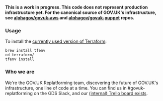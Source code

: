 **This is a work in progress. This code does not represent production infrastructure yet. For the canonical source of GOV.UK's infrastructure, see [alphagov/govuk-aws](https://github.com/alphagov/govuk-aws) and [alphagov/govuk-puppet](https://github.com/alphagov/govuk-puppet) repos.**

### Usage

To install the [currently used version of Terraform](./terraform/.terraform-version):

```shell
brew install tfenv
cd terraform/
tfenv install
```

### Who we are

We're the GOV.UK Replatforming team, discovering the future of GOV.UK's infrastructure, one line of code at a time. You can find us in #govuk-replatforming on the GDS Slack, and our [(internal) Trello board exists](https://trello.com/b/u4FCzm53/).
